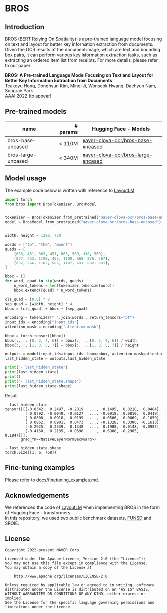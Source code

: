 # BROS

## Introduction

BROS (BERT Relying On Spatiality) is a pre-trained language model focusing on text and layout for better key information extraction from documents.
Given the OCR results of the document image, which are text and bounding box pairs, it can perform various key information extraction tasks, such as extracting an ordered item list from receipts.
For more details, please refer to our paper:

**BROS: A Pre-trained Language Model Focusing on Text and Layout for Better Key Information Extraction from Documents**<br> 
Teakgyu Hong, Donghyun Kim, Mingi Ji, Wonseok Hwang, Daehyun Nam, Sungrae Park<br>
AAAI 2022 (to appear)

## Pre-trained models

| name               | # params | Hugging Face - Models                                                                           |
|--------------------|---------:|-------------------------------------------------------------------------------------------------|
| bros-base-uncased  |   < 110M | [naver-clova-ocr/bros-base-uncased](https://huggingface.co/naver-clova-ocr/bros-base-uncased)   |
| bros-large-uncased |   < 340M | [naver-clova-ocr/bros-large-uncased](https://huggingface.co/naver-clova-ocr/bros-large-uncased) |

## Model usage

The example code below is written with reference to [LayoutLM](https://huggingface.co/docs/transformers/model_doc/layoutlm).

```python
import torch
from bros import BrosTokenizer, BrosModel


tokenizer = BrosTokenizer.from_pretrained("naver-clova-ocr/bros-base-uncased")
model = BrosModel.from_pretrained("naver-clova-ocr/bros-base-uncased")


width, height = 1280, 720

words = ["to", "the", "moon!"]
quads = [
    [638, 451, 863, 451, 863, 569, 638, 569],
    [877, 453, 1190, 455, 1190, 568, 876, 567],
    [632, 566, 1107, 566, 1107, 691, 632, 691],
]

bbox = []
for word, quad in zip(words, quads):
    n_word_tokens = len(tokenizer.tokenize(word))
    bbox.extend([quad] * n_word_tokens)

cls_quad = [0.0] * 8
sep_quad = [width, height] * 4
bbox = [cls_quad] + bbox + [sep_quad]

encoding = tokenizer(" ".join(words), return_tensors="pt")
input_ids = encoding["input_ids"]
attention_mask = encoding["attention_mask"]

bbox = torch.tensor([bbox])
bbox[:, :, [0, 2, 4, 6]] = bbox[:, :, [0, 2, 4, 6]] / width
bbox[:, :, [1, 3, 5, 7]] = bbox[:, :, [1, 3, 5, 7]] / height

outputs = model(input_ids=input_ids, bbox=bbox, attention_mask=attention_mask)
last_hidden_state = outputs.last_hidden_state

print("- last_hidden_state")
print(last_hidden_state)
print()
print("- last_hidden_state.shape")
print(last_hidden_state.shape)
```

Result
```
- last_hidden_state
tensor([[[-0.0342,  0.2487, -0.2819,  ...,  0.1495,  0.0218,  0.0484],
         [ 0.0792, -0.0040, -0.0127,  ..., -0.0918,  0.0810,  0.0419],
         [ 0.0808, -0.0918,  0.0199,  ..., -0.0566,  0.0869, -0.1859],
         [ 0.0862,  0.0901,  0.0473,  ..., -0.1328,  0.0300, -0.1613],
         [-0.2925,  0.2539,  0.1348,  ...,  0.1988, -0.0148, -0.0982],
         [-0.4160,  0.2135, -0.0390,  ...,  0.6908, -0.2985,  0.1847]]],
       grad_fn=<NativeLayerNormBackward>)

- last_hidden_state.shape
torch.Size([1, 6, 768])
```

## Fine-tuning examples

Please refer to [docs/finetuning_examples.md](docs/finetuning_examples.md).

## Acknowledgements

We referenced the code of [LayoutLM](https://huggingface.co/docs/transformers/model_doc/layoutlm) when implementing BROS in the form of Hugging Face - transformers.  
In this repository, we used two public benchmark datasets, [FUNSD](https://guillaumejaume.github.io/FUNSD/) and [SROIE](https://rrc.cvc.uab.es/?ch=13).

## License

```
Copyright 2022-present NAVER Corp.

Licensed under the Apache License, Version 2.0 (the "License");
you may not use this file except in compliance with the License.
You may obtain a copy of the License at

    http://www.apache.org/licenses/LICENSE-2.0

Unless required by applicable law or agreed to in writing, software
distributed under the License is distributed on an "AS IS" BASIS,
WITHOUT WARRANTIES OR CONDITIONS OF ANY KIND, either express or implied.
See the License for the specific language governing permissions and
limitations under the License.
```
